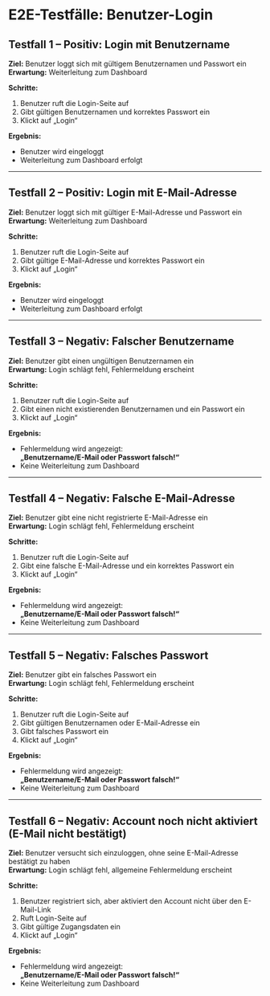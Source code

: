 # E2E-Testfälle: Benutzer-Login

## Testfall 1 – Positiv: Login mit Benutzername

**Ziel:** Benutzer loggt sich mit gültigem Benutzernamen und Passwort ein\
**Erwartung:** Weiterleitung zum Dashboard

**Schritte:**

1. Benutzer ruft die Login-Seite auf
2. Gibt gültigen Benutzernamen und korrektes Passwort ein
3. Klickt auf „Login“

**Ergebnis:**

- Benutzer wird eingeloggt
- Weiterleitung zum Dashboard erfolgt

---

## Testfall 2 – Positiv: Login mit E-Mail-Adresse

**Ziel:** Benutzer loggt sich mit gültiger E-Mail-Adresse und Passwort ein\
**Erwartung:** Weiterleitung zum Dashboard

**Schritte:**

1. Benutzer ruft die Login-Seite auf
2. Gibt gültige E-Mail-Adresse und korrektes Passwort ein
3. Klickt auf „Login“

**Ergebnis:**

- Benutzer wird eingeloggt
- Weiterleitung zum Dashboard erfolgt

---

## Testfall 3 – Negativ: Falscher Benutzername

**Ziel:** Benutzer gibt einen ungültigen Benutzernamen ein\
**Erwartung:** Login schlägt fehl, Fehlermeldung erscheint

**Schritte:**

1. Benutzer ruft die Login-Seite auf
2. Gibt einen nicht existierenden Benutzernamen und ein Passwort ein
3. Klickt auf „Login“

**Ergebnis:**

- Fehlermeldung wird angezeigt:\
  **„Benutzername/E-Mail oder Passwort falsch!“**
- Keine Weiterleitung zum Dashboard

---

## Testfall 4 – Negativ: Falsche E-Mail-Adresse

**Ziel:** Benutzer gibt eine nicht registrierte E-Mail-Adresse ein\
**Erwartung:** Login schlägt fehl, Fehlermeldung erscheint

**Schritte:**

1. Benutzer ruft die Login-Seite auf
2. Gibt eine falsche E-Mail-Adresse und ein korrektes Passwort ein
3. Klickt auf „Login“

**Ergebnis:**

- Fehlermeldung wird angezeigt:\
  **„Benutzername/E-Mail oder Passwort falsch!“**
- Keine Weiterleitung zum Dashboard

---

## Testfall 5 – Negativ: Falsches Passwort

**Ziel:** Benutzer gibt ein falsches Passwort ein\
**Erwartung:** Login schlägt fehl, Fehlermeldung erscheint

**Schritte:**

1. Benutzer ruft die Login-Seite auf
2. Gibt gültigen Benutzernamen oder E-Mail-Adresse ein
3. Gibt falsches Passwort ein
4. Klickt auf „Login“

**Ergebnis:**

- Fehlermeldung wird angezeigt:\
  **„Benutzername/E-Mail oder Passwort falsch!“**
- Keine Weiterleitung zum Dashboard

---

## Testfall 6 – Negativ: Account noch nicht aktiviert (E-Mail nicht bestätigt)

**Ziel:** Benutzer versucht sich einzuloggen, ohne seine E-Mail-Adresse
bestätigt zu haben\
**Erwartung:** Login schlägt fehl, allgemeine Fehlermeldung erscheint

**Schritte:**

1. Benutzer registriert sich, aber aktiviert den Account nicht über den
   E-Mail-Link
2. Ruft Login-Seite auf
3. Gibt gültige Zugangsdaten ein
4. Klickt auf „Login“

**Ergebnis:**

- Fehlermeldung wird angezeigt:\
  **„Benutzername/E-Mail oder Passwort falsch!“**
- Keine Weiterleitung zum Dashboard
